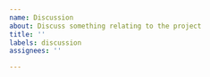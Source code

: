 ```yaml
---
name: Discussion
about: Discuss something relating to the project
title: ''
labels: discussion
assignees: ''

---
```



